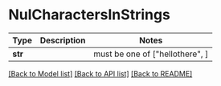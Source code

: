 # NulCharactersInStrings

Type | Description | Notes
------------- | ------------- | -------------
**str** |  |  must be one of ["hello there", ]

[[Back to Model list]](../README.md#documentation-for-models) [[Back to API list]](../README.md#documentation-for-api-endpoints) [[Back to README]](../README.md)

